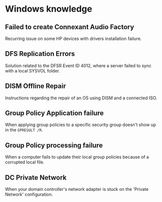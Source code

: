 # Windows knowledge

## Failed to create Connexant Audio Factory
Recurring issue on some HP devices with drivers installation failure.

## DFS Replication Errors
Solution related to the DFSR Event ID 4012, where a server failed to sync with a local SYSVOL folder.

## DISM Offline Repair
Instructions regarding the repair of an OS using DISM and a connected ISO.

## Group Policy Application failure
When applying group policies to a specific security group doesn't show up in the `GPRESULT /R`.

## Group Policy processing failure
When a computer fails to update their local group policies because of a corrupted local file.

## DC Private Network
When your domain controller's network adapter is stuck on the 'Private Network' configuration.